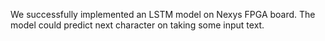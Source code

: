 We successfully implemented an LSTM model on Nexys FPGA board. The model could predict next character on taking some input text.